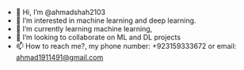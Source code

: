 - 👋 Hi, I’m @ahmadshah2103
- 👀 I’m interested in machine learning and deep learning.
- 🌱 I’m currently learning machine learning,
- 💞️ I’m looking to collaborate on ML and DL projects
- 📫 How to reach me?, my phone number: +923159333672 or email: ahmad1911491@gmail.com
